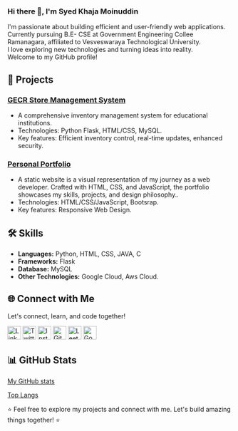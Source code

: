 <!--
**S-YED/S-YED** is a ✨ _special_ ✨ repository because its `README.md` (this file) appears on your GitHub profile.-->

### Hi there 👋, I'm Syed Khaja Moinuddin

I'm passionate about building efficient and user-friendly web applications. Currently pursuing B.E- CSE at Government Engineering Collee Ramanagara, affiliated to Vesveswaraya Technological University. <br>I love exploring new technologies and turning ideas into reality. <br>Welcome to my GitHub profile!

## 🚀 Projects

### [GECR Store Management System](link-to-your-project)
- A comprehensive inventory management system for educational institutions.
- Technologies: Python Flask, HTML/CSS, MySQL.
- Key features: Efficient inventory control, real-time updates, enhanced security.

### [Personal Portfolio](https://syed.rf.gd/)
- A static website is a visual representation of my journey as a web developer. Crafted with HTML, CSS, and JavaScript, the portfolio showcases my skills, projects, and design philosophy..
- Technologies: HTML/CSS/JavaScript, Bootsrap.
- Key features: Responsive Web Design.

## 🛠️ Skills

- **Languages:** Python, HTML, CSS, JAVA, C
- **Frameworks:** Flask
- **Database:** MySQL
- **Other Technologies:** Google Cloud, Aws Cloud.

## 🌐 Connect with Me

Let's connect, learn, and code together!

[<img src="https://example.com/linkedin-icon.png" alt="LinkedIn" width="30">](linkedin.com/in/syed-khaja-moinuddin-051495254/)
[<img src="https://example.com/twitter-icon.png" alt="Twitter" width="30">](Twitter.com/@Skm_ahmed1)
[<img src="https://example.com/instagram-icon.png" alt="Instagram" width="30">](instagram.com/_syedkhajamoinuddin/)
[<img src="https://example.com/github-icon.png" alt="GitHub" width="30">](Github.com/S-YED)
[<img src="https://example.com/leetcode-icon.png" alt="LeetCode" width="30">](https://leetcode.com/Dr_H4CK3R/)
[<img src="https://example.com/google-icon.png" alt="Google Developer" width="30">](g.dev/skm-dev)
## 📊 GitHub Stats

[My GitHub stats](https://github-readme-stats.vercel.app/api?username=S-YED&show_icons=true&theme=radical)

[Top Langs](https://github-readme-stats.vercel.app/api/top-langs/?username=S-YED&layout=compact&theme=radical)


⭐️ Feel free to explore my projects and connect with me. Let's build amazing things together! ⭐️

